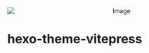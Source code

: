 <div style="text-align:center">
    <img src="https://github.com/Ririsu-Kokoromu/hexo-theme-vitepress/blob/main/hexo-theme-vitepress.png raw=true" alt="Image" style="display:block; margin:auto;">
</div>

# hexo-theme-vitepress